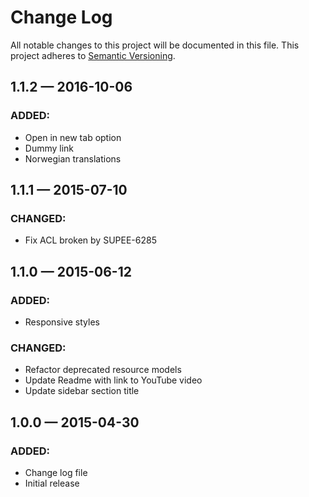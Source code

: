 # Change Log
All notable changes to this project will be documented in this file. This project adheres to [Semantic Versioning](http://semver.org/).

## 1.1.2 — 2016-10-06
### ADDED:
- Open in new tab option
- Dummy link
- Norwegian translations

## 1.1.1 — 2015-07-10
### CHANGED:
- Fix ACL broken by SUPEE-6285

## 1.1.0 — 2015-06-12
### ADDED:
- Responsive styles

### CHANGED:
- Refactor deprecated resource models
- Update Readme with link to YouTube video
- Update sidebar section title

## 1.0.0 — 2015-04-30
### ADDED:
- Change log file
- Initial release
